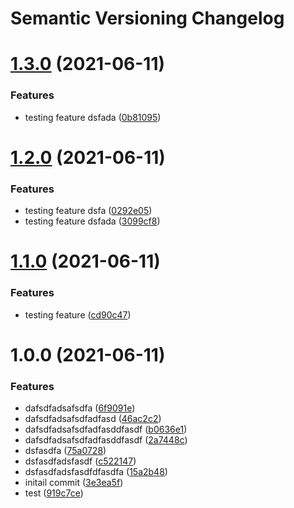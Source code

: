 # Semantic Versioning Changelog

# [1.3.0](https://github.com/Sajandhakal12/automated-semantic-release/compare/v1.2.0...v1.3.0) (2021-06-11)


### Features

* testing feature dsfada ([0b81095](https://github.com/Sajandhakal12/automated-semantic-release/commit/0b81095ecef4e7a8c622d4950cec67c658acf59a))

# [1.2.0](https://github.com/Sajandhakal12/automated-semantic-release/compare/v1.1.0...v1.2.0) (2021-06-11)


### Features

* testing feature dsfa ([0292e05](https://github.com/Sajandhakal12/automated-semantic-release/commit/0292e05a058aa3cc425008b2490b729c47874357))
* testing feature dsfada ([3099cf8](https://github.com/Sajandhakal12/automated-semantic-release/commit/3099cf8a8589ced7c27467ee06540116f967db25))

# [1.1.0](https://github.com/Sajandhakal12/automated-semantic-release/compare/v1.0.0...v1.1.0) (2021-06-11)


### Features

* testing feature ([cd90c47](https://github.com/Sajandhakal12/automated-semantic-release/commit/cd90c475b70b6ca0e25b0fe2f21ea22753a59dd1))

# 1.0.0 (2021-06-11)


### Features

* dafsdfadsafsdfa ([6f9091e](https://github.com/Sajandhakal12/automated-semantic-release/commit/6f9091e47e337b44e6f73556d02383960461fdd6))
* dafsdfadsafsdfadfasd ([46ac2c2](https://github.com/Sajandhakal12/automated-semantic-release/commit/46ac2c28b8720e86a2e294538a7d44dd0aebb7f7))
* dafsdfadsafsdfadfasddfasdf ([b0636e1](https://github.com/Sajandhakal12/automated-semantic-release/commit/b0636e19204c92aea0b7e31114b67d7c80bea229))
* dafsdfadsafsdfadfasddfasdf ([2a7448c](https://github.com/Sajandhakal12/automated-semantic-release/commit/2a7448c12e82daf8fdb77ea9f97e004bdcee4252))
* dsfasdfa ([75a0728](https://github.com/Sajandhakal12/automated-semantic-release/commit/75a072832e270473959fb3b25b722301d2172ae1))
* dsfasdfadsfasdf ([c522147](https://github.com/Sajandhakal12/automated-semantic-release/commit/c5221473bd3fad2ff12b68620e772ac9d0c82290))
* dsfasdfadsfasdfdfasdfa ([15a2b48](https://github.com/Sajandhakal12/automated-semantic-release/commit/15a2b485407cc5da91a0f3eb28faebd04c1d1849))
* initail commit ([3e3ea5f](https://github.com/Sajandhakal12/automated-semantic-release/commit/3e3ea5fe4ff40355e15f2e83f8f0372bac9d51d7))
* test ([919c7ce](https://github.com/Sajandhakal12/automated-semantic-release/commit/919c7ce9b3be14e2aa6361ce5d05d9a036fd0073))
